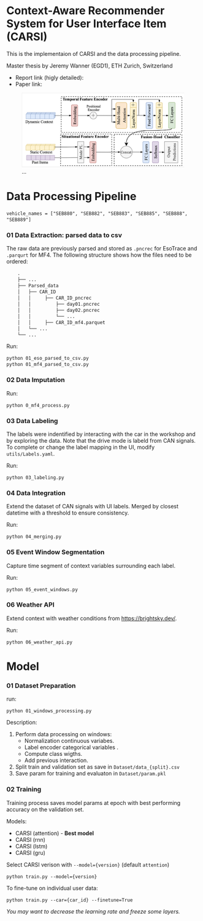 # Context-Aware Recommender System for User Interface Item (CARSI) 

This is the implementaion of CARSI and the data processing pipeline.

Master thesis by Jeremy Wanner (EGD1), ETH Zurich, Switzerland
* Report link (higly detailed):
* Paper link: 

<figure>
  <img src="Img/model_arch.png" width="700">
  <figcaption>...</figcaption>
</figure>

# Data Processing Pipeline

````
vehicle_names = ["SEB880", "SEB882", "SEB883", "SEB885", "SEB888", "SEB889"]
````

### 01 Data Extraction: parsed data to csv

The raw data are previously parsed and stored as `.pncrec` for EsoTrace and `.parqurt` for MF4. The following structure shows how the files need to be ordered:

````
    .
    ├── ...
    ├── Parsed_data                
    │   ├── CAR_ID                                
    │   │     ├── CAR_ID_pncrec
    │   │         ├── day01.pncrec  
    │   │         ├── day02.pncrec 
    │   │         └── ...                          
    │   │     ├── CAR_ID_mf4.parquet
    │   └── ...           
    └── ...
````

Run:
````
python 01_eso_parsed_to_csv.py
python 01_mf4_parsed_to_csv.py
````

### 02 Data Imputation

Run:
````
python 0_mf4_process.py
````

### 03 Data Labeling

The labels were indentified by interacting with the car in the workshop and by exploring the data. Note that the drive mode is labeld from CAN signals.
To complete or change the label mapping in the UI, modify `utils/Labels.yaml`.

Run:
````
python 03_labeling.py
````

### 04 Data Integration
Extend the dataset of CAN signals with UI labels. Merged by closest datetime with a threshold to ensure consistency. 

Run:
````
python 04_merging.py
````

### 05 Event Window Segmentation
Capture time segment of context variables surrounding each label.

Run:
````
python 05_event_windows.py
````

### 06 Weather API
Extend context with weather conditions from https://brightsky.dev/.

Run:
````
python 06_weather_api.py
````

# Model 

### 01 Dataset Preparation

run:
```
python 01_windows_processing.py
```
Description:

1. Perform data processing on windows:
    * Normalization continuous variabes.
    * Label encoder categorical variables .
    * Compute class wigths.
    * Add previous interaction.
2.  Split train and validation set as save in `Dataset/data_{split}.csv`
3. Save param for training and evaluaton in `Dataset/param.pkl`

### 02 Training

Training process saves model params at epoch with best performing accuracy on the validation set. 

Models: 
* CARSI (attention) - **Best model**
* CARSI (rnn)
* CARSI (lstm)
* CARSI (gru)

Select CARSI verison with `--model={version}` (default `attention`)
```
python train.py --model={version}
```
To fine-tune on individual user data:

```
python train.py --car={car_id} --finetune=True
```
*You may want to decrease the learning rate and freeze some layers.*






